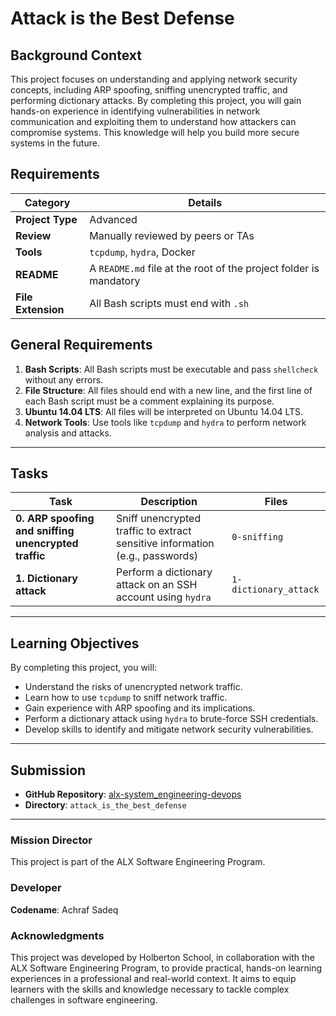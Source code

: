 # Attack is the Best Defense

## Background Context

This project focuses on understanding and applying network security concepts, including ARP spoofing, sniffing unencrypted traffic, and performing dictionary attacks. By completing this project, you will gain hands-on experience in identifying vulnerabilities in network communication and exploiting them to understand how attackers can compromise systems. This knowledge will help you build more secure systems in the future.

## Requirements

| Category         | Details |
|------------------|---------|
| **Project Type** | Advanced |
| **Review**       | Manually reviewed by peers or TAs |
| **Tools**        | `tcpdump`, `hydra`, Docker |
| **README**       | A `README.md` file at the root of the project folder is mandatory |
| **File Extension** | All Bash scripts must end with `.sh` |

## General Requirements

1. **Bash Scripts**: All Bash scripts must be executable and pass `shellcheck` without any errors.
2. **File Structure**: All files should end with a new line, and the first line of each Bash script must be a comment explaining its purpose.
3. **Ubuntu 14.04 LTS**: All files will be interpreted on Ubuntu 14.04 LTS.
4. **Network Tools**: Use tools like `tcpdump` and `hydra` to perform network analysis and attacks.

---

## Tasks

| Task                          | Description                                  | Files                         |
|-------------------------------|----------------------------------------------|-------------------------------|
| **0. ARP spoofing and sniffing unencrypted traffic** | Sniff unencrypted traffic to extract sensitive information (e.g., passwords) | `0-sniffing` |
| **1. Dictionary attack**      | Perform a dictionary attack on an SSH account using `hydra` | `1-dictionary_attack` |

---

## Learning Objectives

By completing this project, you will:

- Understand the risks of unencrypted network traffic.
- Learn how to use `tcpdump` to sniff network traffic.
- Gain experience with ARP spoofing and its implications.
- Perform a dictionary attack using `hydra` to brute-force SSH credentials.
- Develop skills to identify and mitigate network security vulnerabilities.

---

## Submission

- **GitHub Repository**: [alx-system_engineering-devops](https://github.com/Achrafsadeq/alx-system_engineering-devops)
- **Directory**: `attack_is_the_best_defense`

---

### Mission Director

This project is part of the ALX Software Engineering Program.

### Developer

**Codename**: Achraf Sadeq

### Acknowledgments

This project was developed by Holberton School, in collaboration with the ALX Software Engineering Program, to provide practical, hands-on learning experiences in a professional and real-world context. It aims to equip learners with the skills and knowledge necessary to tackle complex challenges in software engineering.


